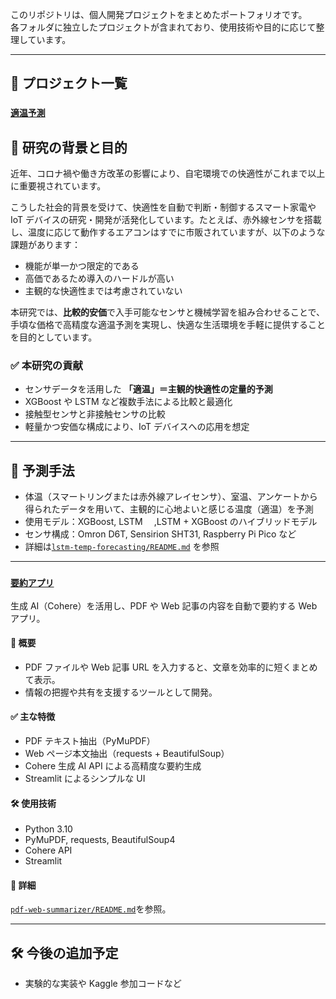 このリポジトリは、個人開発プロジェクトをまとめたポートフォリオです。  
各フォルダに独立したプロジェクトが含まれており、使用技術や目的に応じて整理しています。

---

## 📂 プロジェクト一覧

### [`適温予測`](./lstm-temp-forecasting/)

## 🎯 研究の背景と目的

近年、コロナ禍や働き方改革の影響により、自宅環境での快適性がこれまで以上に重要視されています。

こうした社会的背景を受けて、快適性を自動で判断・制御するスマート家電や IoT デバイスの研究・開発が活発化しています。たとえば、赤外線センサを搭載し、温度に応じて動作するエアコンはすでに市販されていますが、以下のような課題があります：

- 機能が単一かつ限定的である
- 高価であるため導入のハードルが高い
- 主観的な快適性までは考慮されていない

本研究では、**比較的安価**で入手可能なセンサと機械学習を組み合わせることで、手頃な価格で高精度な適温予測を実現し、快適な生活環境を手軽に提供することを目的としています。

### ✅ 本研究の貢献

- センサデータを活用した **「適温」＝主観的快適性の定量的予測**
- XGBoost や LSTM など複数手法による比較と最適化
- 接触型センサと非接触センサの比較
- 軽量かつ安価な構成により、IoT デバイスへの応用を想定

---

## 🧩 予測手法

- 体温（スマートリングまたは赤外線アレイセンサ）、室温、アンケートから得られたデータを用いて、主観的に心地よいと感じる温度（適温）を予測
- 使用モデル：XGBoost, LSTM 　,LSTM + XGBoost のハイブリッドモデル
- センサ構成：Omron D6T, Sensirion SHT31, Raspberry Pi Pico など
- 詳細は[`lstm-temp-forecasting/README.md`](./lstm-temp-forecasting/README.md) を参照

---

### [`要約アプリ`](./summary-app/)

生成 AI（Cohere）を活用し、PDF や Web 記事の内容を自動で要約する Web アプリ。

#### 🎯 概要

- PDF ファイルや Web 記事 URL を入力すると、文章を効率的に短くまとめて表示。
- 情報の把握や共有を支援するツールとして開発。

#### ✅ 主な特徴

- PDF テキスト抽出（PyMuPDF）
- Web ページ本文抽出（requests + BeautifulSoup）
- Cohere 生成 AI API による高精度な要約生成
- Streamlit によるシンプルな UI

#### 🛠 使用技術

- Python 3.10
- PyMuPDF, requests, BeautifulSoup4
- Cohere API
- Streamlit

#### 📂 詳細

[`pdf-web-summarizer/README.md`](./summarp-app/README.md)を参照。

---

## 🛠 今後の追加予定

- 実験的な実装や Kaggle 参加コードなど
